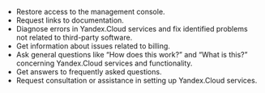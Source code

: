 - Restore access to the management console.
- Request links to documentation.
- Diagnose errors in Yandex.Cloud services and fix identified problems not related to third-party software.
- Get information about issues related to billing.
- Ask general questions like <q>How does this work?</q> and <q>What is this?</q> concerning Yandex.Cloud services and functionality.
- Get answers to frequently asked questions.
- Request consultation or assistance in setting up Yandex.Cloud services.